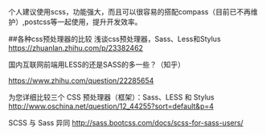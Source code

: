 个人建议使用scss，功能强大，而且可以很容易的搭配compass（目前已不再维护）,postcss等一起使用，提升开发效率。

##各种css预处理器的比较
浅谈css预处理器，Sass、Less和Stylus
https://zhuanlan.zhihu.com/p/23382462

国内互联网前端用LESS的还是SASS的多一些？（知乎）
https://www.zhihu.com/question/22285654

为您详细比较三个 CSS 预处理器（框架）：Sass、LESS 和 Stylus
http://www.oschina.net/question/12_44255?sort=default&p=4

SCSS 与 Sass 异同
http://sass.bootcss.com/docs/scss-for-sass-users/

